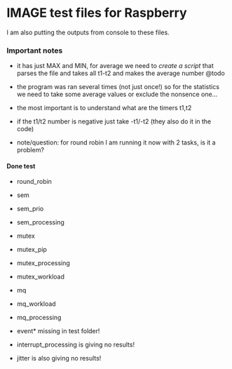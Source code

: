 # IMAGE test files for Raspberry

I am also putting the outputs from console to these files.

### Important notes
- it has just MAX and MIN, for average we need to *create a script* that parses the file and takes all t1-t2 and makes the average number @todo 

- the program was ran several times (not just once!) so for the statistics we need to take some average values or exclude the nonsence one...

- the most important is to understand what are the timers t1,t2 

- if the t1/t2 number is negative just take -t1/-t2 (they also do it in the code)

- note/question: for round robin I am running it now with 2 tasks, is it a problem?

#### Done test
- round_robin
- sem
- sem_prio
- sem_processing
- mutex
- mutex_pip
- mutex_processing
- mutex_workload
- mq
- mq_workload
- mq_processing

- event\* missing in test folder!
- interrupt_processing is giving no results!
- jitter is also giving no results!

